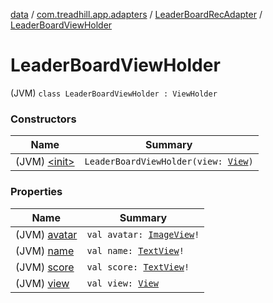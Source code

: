 [data](../../../index.md) / [com.treadhill.app.adapters](../../index.md) / [LeaderBoardRecAdapter](../index.md) / [LeaderBoardViewHolder](./index.md)

# LeaderBoardViewHolder

(JVM) `class LeaderBoardViewHolder : ViewHolder`

### Constructors

| Name | Summary |
|---|---|
| (JVM) [&lt;init&gt;](-init-.md) | `LeaderBoardViewHolder(view: `[`View`](https://developer.android.com/reference/android/view/View.html)`)` |

### Properties

| Name | Summary |
|---|---|
| (JVM) [avatar](avatar.md) | `val avatar: `[`ImageView`](https://developer.android.com/reference/android/widget/ImageView.html)`!` |
| (JVM) [name](name.md) | `val name: `[`TextView`](https://developer.android.com/reference/android/widget/TextView.html)`!` |
| (JVM) [score](score.md) | `val score: `[`TextView`](https://developer.android.com/reference/android/widget/TextView.html)`!` |
| (JVM) [view](view.md) | `val view: `[`View`](https://developer.android.com/reference/android/view/View.html) |
